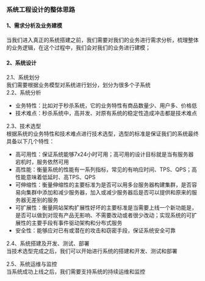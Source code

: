 ### 系统工程设计的整体思路

#### 1、需求分析及业务建模
当我们进入真正的系统搭建之前，我们需要对我们的业务进行需求分析，梳理整体的业务逻辑，在这个过程中，我们会对我们的业务进行建模；  

#### 2、系统设计
2.1、系统划分  
我们需要根据业务模型对系统进行划分，划分为很多个子系统  
2.2、系统分析  
- 业务特性：比如对于秒杀系统，它的业务特性有商品数量少、用户多、价格低  
- 技术难点：秒杀系统中，高并发、对原有系统的稳定性造成冲击都是技术难点 

2.3、技术选型  
根据系统的业务特性和技术难点进行技术选型，选型的标准是保证我们的系统最终具备以下几个特性：
- 高可用性：保证系统能够7x24小时可用；高可用的设计目标就是当有服务器宕机时，服务依然可用
- 高性能：衡量系统的性能有一系列指标，常见的有响应时间、TPS、QPS；高性能意味着低延时、高TPS、QPS
- 可伸缩性：衡量伸缩性的主要标准为是否可以用多台服务器构建集群，是否容易向集群中添加和减少服务器，加入或减少服务器后是否可以提供和原来的服务器无差别的服务  
- 可扩展性：衡量网站架构扩展性好坏的主要标准是当需要上线一个新功能是，是否可以做到对现有产品无影响、不需要改动或者很少改动；实现系统的可扩展性的主要手段有事件驱动架构和分布式服务
- 安全性：能够应对已有或潜在的攻击和窃密手段，保证系统安全可靠

2.4、系统搭建及开发、测试、部署   
当技术选型完成之后，我们可以开始进行系统的搭建和开发、测试和部署  

2.5、系统运维与监控  
当系统成功上线之后，我们需要支持系统的持续运维和监控  
